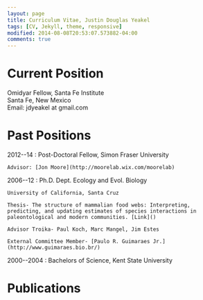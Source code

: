 ```yaml
---
layout: page
title: Curriculum Vitae, Justin Douglas Yeakel
tags: [CV, Jekyll, theme, responsive]
modified: 2014-08-08T20:53:07.573882-04:00
comments: true
---
```



Current Position
=========

Omidyar Fellow, Santa Fe Institute  
Santa Fe, New Mexico  
Email: jdyeakel at gmail.com  


Past Positions
=========
2012--14
:	Post-Doctoral Fellow, Simon Fraser University 
	
	Advisor: [Jon Moore](http://moorelab.wix.com/moorelab)

2006--12
:	Ph.D. Dept. Ecology and Evol. Biology 
	
	University of California, Santa Cruz 
	
	Thesis- The structure of mammalian food webs: Interpreting, predicting, and updating estimates of species interactions in paleontological and modern communities. [Link]() 

	Advisor Troika- Paul Koch, Marc Mangel, Jim Estes 
	
	External Committee Member- [Paulo R. Guimaraes Jr.](http://www.guimaraes.bio.br/)


2000--2004
:	Bachelors of Science, Kent State University

Publications
=========

